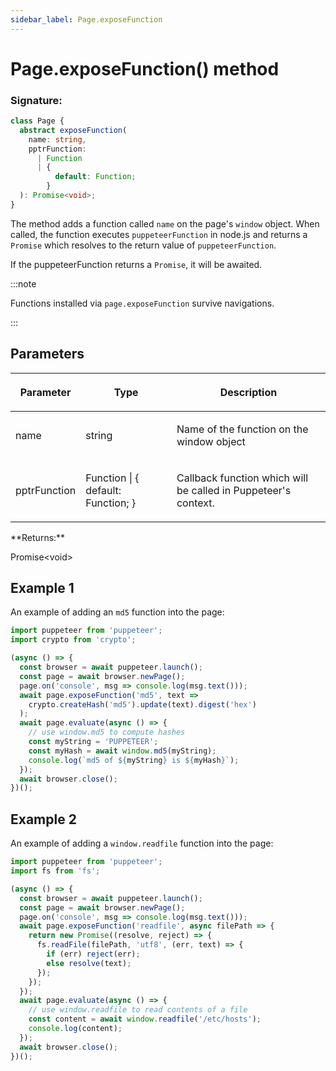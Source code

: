 ```yaml
---
sidebar_label: Page.exposeFunction
---
```


# Page.exposeFunction() method

### Signature:

```typescript
class Page {
  abstract exposeFunction(
    name: string,
    pptrFunction:
      | Function
      | {
          default: Function;
        }
  ): Promise<void>;
}
```

The method adds a function called `name` on the page's `window` object. When called, the function executes `puppeteerFunction` in node.js and returns a `Promise` which resolves to the return value of `puppeteerFunction`.

If the puppeteerFunction returns a `Promise`, it will be awaited.

:::note

Functions installed via `page.exposeFunction` survive navigations.

:::

## Parameters

<table><thead><tr><th>

Parameter

</th><th>

Type

</th><th>

Description

</th></tr></thead>
<tbody><tr><td>

name

</td><td>

string

</td><td>

Name of the function on the window object

</td></tr>
<tr><td>

pptrFunction

</td><td>

Function \| &#123; default: Function; &#125;

</td><td>

Callback function which will be called in Puppeteer's context.

</td></tr>
</tbody></table>
**Returns:**

Promise&lt;void&gt;

## Example 1

An example of adding an `md5` function into the page:

```ts
import puppeteer from 'puppeteer';
import crypto from 'crypto';

(async () => {
  const browser = await puppeteer.launch();
  const page = await browser.newPage();
  page.on('console', msg => console.log(msg.text()));
  await page.exposeFunction('md5', text =>
    crypto.createHash('md5').update(text).digest('hex')
  );
  await page.evaluate(async () => {
    // use window.md5 to compute hashes
    const myString = 'PUPPETEER';
    const myHash = await window.md5(myString);
    console.log(`md5 of ${myString} is ${myHash}`);
  });
  await browser.close();
})();
```

## Example 2

An example of adding a `window.readfile` function into the page:

```ts
import puppeteer from 'puppeteer';
import fs from 'fs';

(async () => {
  const browser = await puppeteer.launch();
  const page = await browser.newPage();
  page.on('console', msg => console.log(msg.text()));
  await page.exposeFunction('readfile', async filePath => {
    return new Promise((resolve, reject) => {
      fs.readFile(filePath, 'utf8', (err, text) => {
        if (err) reject(err);
        else resolve(text);
      });
    });
  });
  await page.evaluate(async () => {
    // use window.readfile to read contents of a file
    const content = await window.readfile('/etc/hosts');
    console.log(content);
  });
  await browser.close();
})();
```
